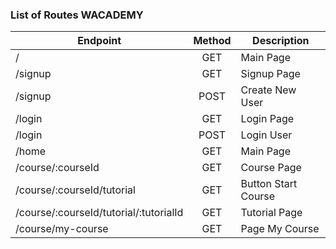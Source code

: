 ### List of Routes WACADEMY

| Endpoint | Method | Description |
|----------|:------:|-------------|
| / | GET | Main Page |
| /signup | GET| Signup Page |
| /signup | POST | Create New User |
| /login | GET | Login Page |
| /login | POST | Login User |
| /home | GET | Main Page |
| /course/:courseId | GET | Course Page |
| /course/:courseId/tutorial | GET | Button Start Course |
| /course/:courseId/tutorial/:tutorialId | GET | Tutorial Page |
| /course/my-course | GET | Page My Course |